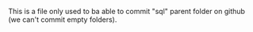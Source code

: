 This is a file only used to ba able to commit "sql" parent folder on github (we can't commit empty folders).